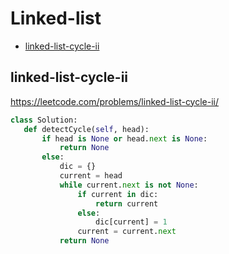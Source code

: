  # Linked-list

+ [linked-list-cycle-ii](#linked-list-cycle-ii)

## linked-list-cycle-ii

 https://leetcode.com/problems/linked-list-cycle-ii/

 ```python
class Solution:
    def detectCycle(self, head):
        if head is None or head.next is None:
            return None
        else:
            dic = {}
            current = head
            while current.next is not None:
                if current in dic:
                    return current
                else:
                    dic[current] = 1
                current = current.next
            return None

 ```